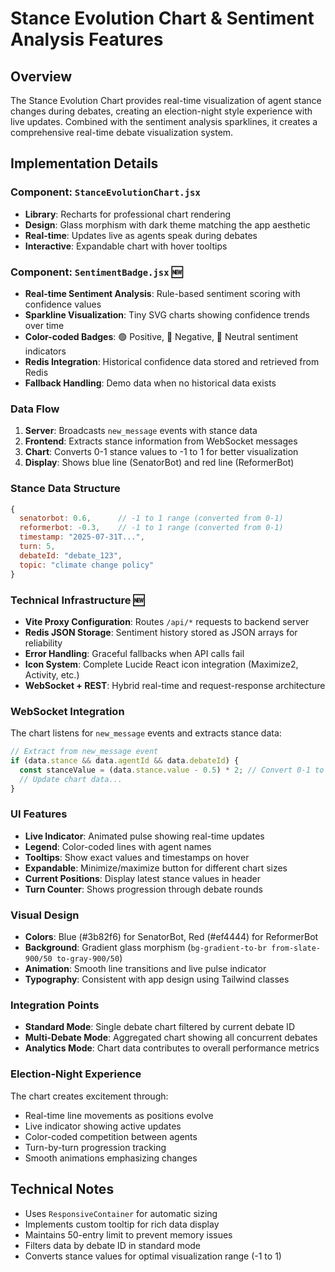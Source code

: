 # Stance Evolution Chart & Sentiment Analysis Features

## Overview
The Stance Evolution Chart provides real-time visualization of agent stance changes during debates, creating an election-night style experience with live updates. Combined with the sentiment analysis sparklines, it creates a comprehensive real-time debate visualization system.

## Implementation Details

### Component: `StanceEvolutionChart.jsx`
- **Library**: Recharts for professional chart rendering
- **Design**: Glass morphism with dark theme matching the app aesthetic
- **Real-time**: Updates live as agents speak during debates
- **Interactive**: Expandable chart with hover tooltips

### Component: `SentimentBadge.jsx` 🆕
- **Real-time Sentiment Analysis**: Rule-based sentiment scoring with confidence values
- **Sparkline Visualization**: Tiny SVG charts showing confidence trends over time
- **Color-coded Badges**: 🟢 Positive, 🔴 Negative, 🔵 Neutral sentiment indicators
- **Redis Integration**: Historical confidence data stored and retrieved from Redis
- **Fallback Handling**: Demo data when no historical data exists

### Data Flow
1. **Server**: Broadcasts `new_message` events with stance data
2. **Frontend**: Extracts stance information from WebSocket messages
3. **Chart**: Converts 0-1 stance values to -1 to 1 for better visualization
4. **Display**: Shows blue line (SenatorBot) and red line (ReformerBot)

### Stance Data Structure
```javascript
{
  senatorbot: 0.6,      // -1 to 1 range (converted from 0-1)
  reformerbot: -0.3,    // -1 to 1 range (converted from 0-1) 
  timestamp: "2025-07-31T...",
  turn: 5,
  debateId: "debate_123",
  topic: "climate change policy"
}
```

### Technical Infrastructure 🆕
- **Vite Proxy Configuration**: Routes `/api/*` requests to backend server
- **Redis JSON Storage**: Sentiment history stored as JSON arrays for reliability
- **Error Handling**: Graceful fallbacks when API calls fail
- **Icon System**: Complete Lucide React icon integration (Maximize2, Activity, etc.)
- **WebSocket + REST**: Hybrid real-time and request-response architecture

### WebSocket Integration
The chart listens for `new_message` events and extracts stance data:
```javascript
// Extract from new_message event
if (data.stance && data.agentId && data.debateId) {
  const stanceValue = (data.stance.value - 0.5) * 2; // Convert 0-1 to -1 to 1
  // Update chart data...
}
```

### UI Features
- **Live Indicator**: Animated pulse showing real-time updates
- **Legend**: Color-coded lines with agent names
- **Tooltips**: Show exact values and timestamps on hover
- **Expandable**: Minimize/maximize button for different chart sizes
- **Current Positions**: Display latest stance values in header
- **Turn Counter**: Shows progression through debate rounds

### Visual Design
- **Colors**: Blue (#3b82f6) for SenatorBot, Red (#ef4444) for ReformerBot
- **Background**: Gradient glass morphism (`bg-gradient-to-br from-slate-900/50 to-gray-900/50`)
- **Animation**: Smooth line transitions and live pulse indicator
- **Typography**: Consistent with app design using Tailwind classes

### Integration Points
- **Standard Mode**: Single debate chart filtered by current debate ID
- **Multi-Debate Mode**: Aggregated chart showing all concurrent debates
- **Analytics Mode**: Chart data contributes to overall performance metrics

### Election-Night Experience
The chart creates excitement through:
- Real-time line movements as positions evolve
- Live indicator showing active updates
- Color-coded competition between agents
- Turn-by-turn progression tracking
- Smooth animations emphasizing changes

## Technical Notes
- Uses `ResponsiveContainer` for automatic sizing
- Implements custom tooltip for rich data display
- Maintains 50-entry limit to prevent memory issues
- Filters data by debate ID in standard mode
- Converts stance values for optimal visualization range (-1 to 1)
